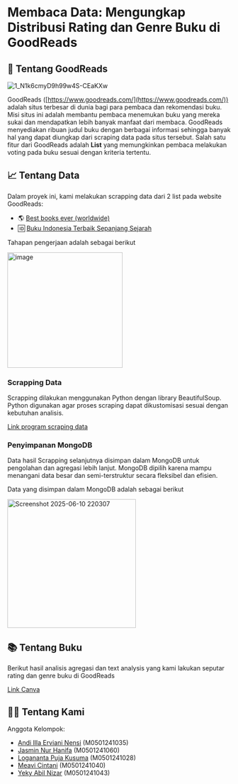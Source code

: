 # Membaca Data: Mengungkap Distribusi Rating dan Genre Buku di GoodReads
## 📔 Tentang GoodReads
![1_N1k6cmyD9h99w4S-CEaKXw](https://github.com/user-attachments/assets/a11b923c-1839-4be7-a67b-63e7c9d9865a)

GoodReads ([https://www.goodreads.com/](https://www.goodreads.com/)) adalah situs terbesar di dunia bagi para pembaca dan rekomendasi buku. Misi situs ini adalah membantu pembaca menemukan buku yang mereka sukai dan mendapatkan lebih banyak manfaat dari membaca. GoodReads menyediakan ribuan judul buku dengan berbagai informasi sehingga banyak hal yang dapat diungkap dari scraping data pada situs tersebut. Salah satu fitur dari GoodReads adalah **List** yang memungkinkan pembaca melakukan voting pada buku sesuai dengan kriteria tertentu.

## 📈 Tentang Data
Dalam proyek ini, kami melakukan scrapping data dari 2 list pada website GoodReads:
- 🌎 [Best books ever (worldwide)](https://www.goodreads.com/list/show/1.Best_Books_Ever?page=)
- 🆔 [Buku Indonesia Terbaik Sepanjang Sejarah](https://www.goodreads.com/list/show/1572.Buku_Indonesia_Sepanjang_Masa?page=)

Tahapan pengerjaan adalah sebagai berikut

<img width="260" alt="image" src="https://github.com/user-attachments/assets/c5d00d80-91ee-4ca9-9fa2-95708c857d03" />

### Scrapping Data
Scrapping dilakukan menggunakan Python dengan library BeautifulSoup. Python digunakan agar proses scraping dapat dikustomisasi sesuai dengan kebutuhan analisis.

[Link program scraping data](https://github.com/logankusuma/goodreads_scrape/blob/main/Scrape_Goodreads.ipynb?short_path=8506729)


### Penyimpanan MongoDB
Data hasil Scrapping selanjutnya disimpan dalam MongoDB untuk pengolahan dan agregasi lebih lanjut. MongoDB dipilih karena mampu menangani data besar dan semi-terstruktur secara fleksibel dan efisien.

Data yang disimpan dalam MongoDB adalah sebagai berikut

<img width="290" alt="Screenshot 2025-06-10 220307" src="https://github.com/user-attachments/assets/d8326d00-5490-40bd-bf57-530e53112dd0" />

## 📚 Tentang Buku
Berikut hasil analisis agregasi dan text analysis yang kami lakukan seputar rating dan genre buku di GoodReads

[Link Canva](https://www.canva.com/design/DAGp9nwnbxQ/OM4MGuziG6Dk56XFr7plcw/edit?utm_content=DAGp9nwnbxQ&utm_campaign=designshare&utm_medium=link2&utm_source=sharebutton)


## 🧑‍💻 Tentang Kami
Anggota Kelompok:
- [Andi Illa Erviani Nensi](https://github.com/Andiilla) (M0501241035)
- [Jasmin Nur Hanifa](https://github.com/heyitsjasmin) (M0501241060)
- [Logananta Puja Kusuma](https://github.com/logankusuma) (M0501241028)
- [Meavi Cintani](https://github.com/meavi2501cintani) (M0501241040)
- [Yeky Abil Nizar](https://github.com/Yekyabilnizar) (M0501241043)
